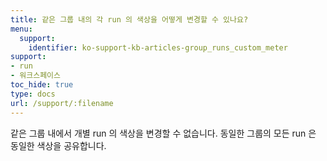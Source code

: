```yaml
---
title: 같은 그룹 내의 각 run 의 색상을 어떻게 변경할 수 있나요?
menu:
  support:
    identifier: ko-support-kb-articles-group_runs_custom_meter
support:
- run
- 워크스페이스
toc_hide: true
type: docs
url: /support/:filename
---
```


같은 그룹 내에서 개별 run 의 색상을 변경할 수 없습니다. 동일한 그룹의 모든 run 은 동일한 색상을 공유합니다.